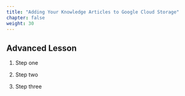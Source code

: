```yaml
---
title: "Adding Your Knowledge Articles to Google Cloud Storage"
chapter: false
weight: 30
---
```


## Advanced Lesson

1. Step one

2. Step two

3. Step three